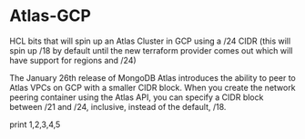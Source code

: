 # Atlas-GCP

HCL bits that will spin up an Atlas Cluster in GCP using a /24 CIDR (this will spin up /18 by default until the new terraform provider comes out which will have support for regions and /24)

The January 26th release of MongoDB Atlas introduces the ability to peer to Atlas VPCs on GCP with a smaller CIDR block. When you create the network peering container using the Atlas API, you can specify a CIDR block between /21 and /24, inclusive, instead of the default, /18. 

print 1,2,3,4,5
